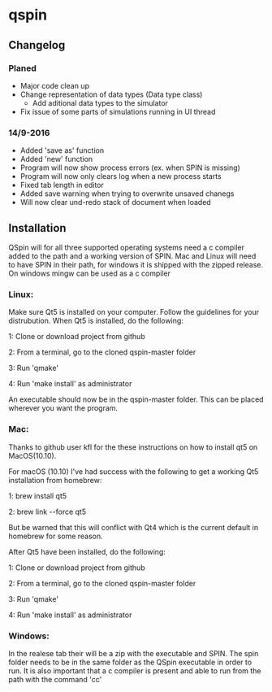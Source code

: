 # qspin

## Changelog

### Planed

- Major code clean up
- Change representation of data types (Data type class)
  - Add aditional data types to the simulator
- Fix issue of some parts of simulations running in UI thread

### 14/9-2016
- Added 'save as' function
- Added 'new' function
- Program will now show process errors (ex. when SPIN is missing)
- Program will now only clears log when a new process starts
- Fixed tab length in editor
- Added save warning when trying to overwrite unsaved chanegs
- Will now clear und-redo stack of document when loaded

## Installation

QSpin will for all three supported operating systems need a c compiler added to the path and a working version of SPIN. Mac and Linux will need to have SPIN in their path, for windows it is shipped with the zipped release. On windows mingw can be used as a c compiler

### Linux:

Make sure Qt5 is installed on your computer. Follow the guidelines for your distrubution. When Qt5 is installed, do the following:

1: Clone or download project from github

2: From a terminal, go to the cloned qspin-master folder

3: Run 'qmake'

4: Run 'make install' as administrator

An executable should now be in the qspin-master folder. This can be placed wherever you want the program.

### Mac:

Thanks to github user kfl for the these instructions on how to install qt5 on MacOS(10.10).

  For macOS (10.10) I've had success with the following to get a working Qt5 installation from homebrew:
  
  1: brew install qt5
  
  2: brew link --force qt5
  
  But be warned that this will conflict with Qt4 which is the current default in homebrew for some reason.

After Qt5 have been installed, do the following:

1: Clone or download project from github

2: From a terminal, go to the cloned qspin-master folder

3: Run 'qmake'

4: Run 'make install' as administrator

### Windows:

In the realese tab their will be a zip with the executable and SPIN. The spin folder needs to be in the same folder as the QSpin executable in order to run. It is also important that a c compiler is present and able to run from the path with the command 'cc'
